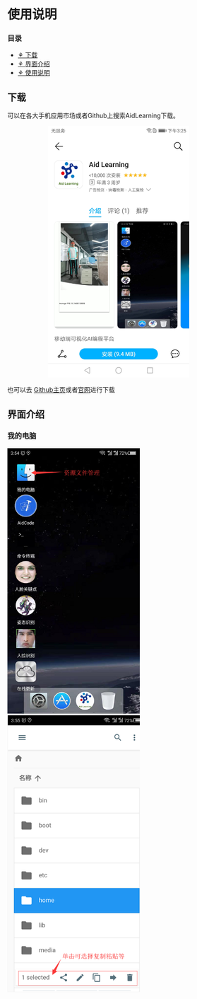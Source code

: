# 使用说明
### 目录
- <a href='## 下载'>⚘ 下载</a>
- <a href='## 界面介绍'>⚘ 界面介绍</a>
- <a href='## 使用说明'>⚘ 使用说明</a>
## 下载
可以在各大手机应用市场或者Github上搜索AidLearning下载。
<p align="center">
	<img src="images/Screenshot_20190828-152555.jpg"  width="320" >
</p>

也可以去 [Github主页](https://github.com/aidlearning/AidLearning-FrameWork)或者[官网](http://www.aidlearning.net)进行下载
## 界面介绍
### 我的电脑

<p align=left>
	<img src="images/20190828155827.png" width="300" /><img src="images/20190828160021.png" width="300" />
</p>
